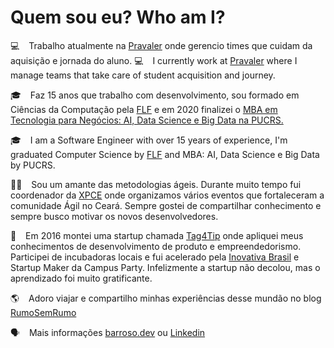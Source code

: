 # Quem sou eu? Who am I?

:computer: &ensp; Trabalho atualmente na [Pravaler](https://www.pravaler.com.br/) onde gerencio times que cuidam da aquisição e jornada do aluno.
:computer: &ensp; I currently work at [Pravaler](https://www.pravaler.com.br/) where I manage teams that take care of student acquisition and journey.

:mortar_board: &ensp; Faz 15 anos que trabalho com desenvolvimento, sou formado em Ciências da Computação pela [FLF](https://flf.edu.br/) e em 2020 finalizei o [MBA em Tecnologia para Negócios: AI, Data Science e Big Data na PUCRS.](https://online.pucrs.br/pos/mba-tecnologia-para-negocios-inteligencia-artificial-data-science-big-data) 

:mortar_board: &ensp; I am a Software Engineer with over 15 years of experience, I'm graduated Computer Science by [FLF](https://flf.edu.br/) and MBA: AI, Data Science e Big Data by PUCRS.

:technologist: &ensp; Sou um amante das metodologias ágeis. Durante muito tempo fui coordenador da [XPCE](https://www.milfont.org/tech/category/xpce/) onde organizamos vários eventos que fortaleceram a comunidade Ágil no Ceará. Sempre gostei de compartilhar conhecimento e sempre busco motivar os novos desenvolvedores. 

:rocket: &ensp; Em 2016 montei uma startup chamada [Tag4Tip](http://tag4tip.com/) onde apliquei meus conhecimentos de desenvolvimento de produto e empreendedorismo. Participei de incubadoras locais e fui acelerado pela [Inovativa Brasil](https://www.inovativabrasil.com.br/) e Startup Maker da Campus Party. Infelizmente a startup não decolou, mas o aprendizado foi muito gratificante. 

:earth_americas: &ensp; Adoro viajar e compartilho minhas experiências desse mundão no blog [RumoSemRumo](www.rumosemrumo.com.br) 

:speaking_head: &ensp; Mais informações [barroso.dev](https://www.barroso.dev/) ou [Linkedin](https://www.linkedin.com/in/franciscobarrosodasilva/)

